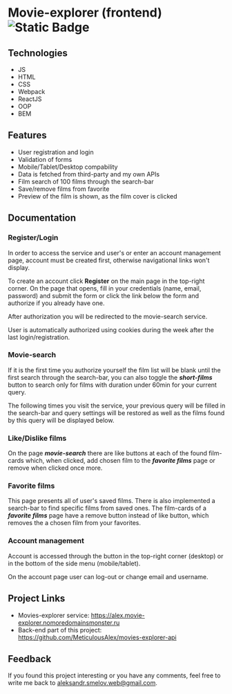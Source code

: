 # Movie-explorer (frontend) ![Static Badge](https://img.shields.io/badge/version-1.0-green)


## Technologies
- JS
- HTML
- CSS
- Webpack
- ReactJS
- OOP
- BEM 

## Features

- User registration and login
- Validation of forms
- Mobile/Tablet/Desktop compability
- Data is fetched from third-party and my own APIs
- Film search of 100 films through the search-bar
- Save/remove films from favorite
- Preview of the film is shown, as the film cover is clicked

## Documentation

### Register/Login

In order to access the service and user's or enter an account management page, account must be created first, otherwise navigational links won't display.

To create an account click **Register** on the main page in the top-right corner. On the page that opens, fill in your credentials (name, email, password) and submit the form or click the link below the form and authorize if you already have one.

After authorization you will be redirected to the movie-search service.

User is automatically authorized using cookies during the week after the last login/registration.

### Movie-search

If it is the first time you authorize yourself the film list will be blank until the first search through the search-bar, you can also toggle the ***short-films*** button to search only for films with duration under 60min for your current query.

The following times you visit the service, your previous query will be filled in the search-bar and query settings will be restored as well as the films found by this query will be displayed below.

### Like/Dislike films

On the page ***movie-search*** there are like buttons at each of the found film-cards which, when clicked, add chosen film to the ***favorite films*** page or remove when clicked once more.

### Favorite films

This page presents all of user's saved films. There is also implemented a search-bar to find specific films from saved ones. The film-cards of a ***favorite films*** page have a remove button instead of like button, which removes the a chosen film from your favorites.

### Account management

Account is accessed through the button in the top-right corner (desktop) or in the bottom of the side menu (mobile/tablet). 

On the account page user can log-out or change email and username.

## Project Links

- Movies-explorer service: https://alex.movie-explorer.nomoredomainsmonster.ru
- Back-end part of this project: https://github.com/MeticulousAlex/movies-explorer-api

## Feedback

If you found this project interesting or you have any comments, feel free to write me back to aleksandr.smelov.web@gmail.com. 

